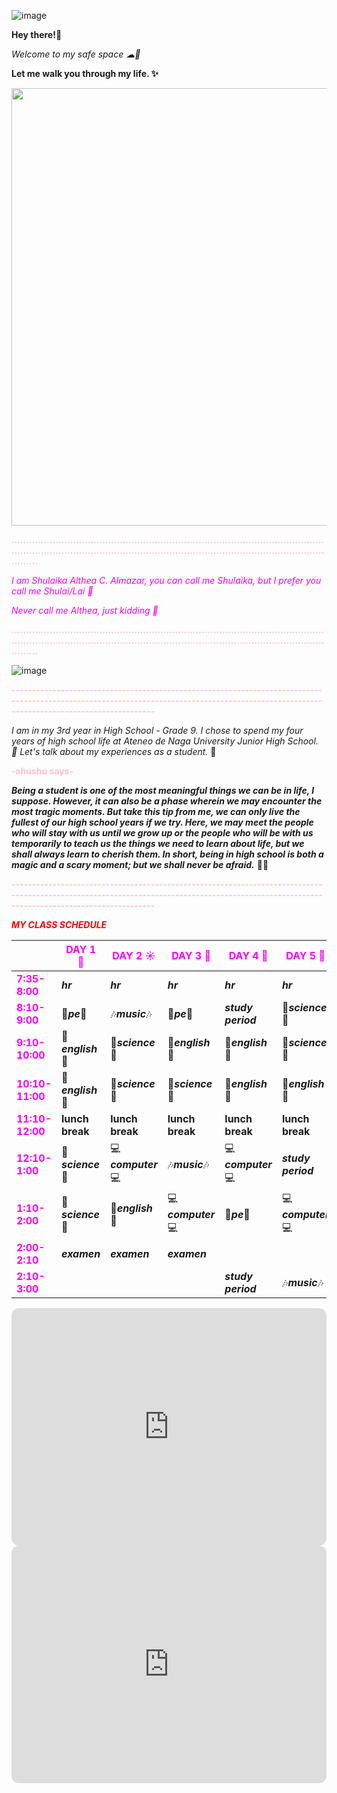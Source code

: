 ![image](https://i.pinimg.com/originals/b5/d5/78/b5d57815b449355dac7978970267632b.jpg)


**Hey there!👋**

*Welcome to my safe space ☁🍃*

**Let me walk you through my life. ✨**
  

<img src="https://scontent.fwnp1-1.fna.fbcdn.net/v/t1.15752-9/311919299_463087552599637_1673785629296877521_n.jpg?_nc_cat=100&ccb=1-7&_nc_sid=ae9488&_nc_eui2=AeHEcXyCQk4Axz3H367qj0J-DWpcadHqBPUNalxp0eoE9ZrPDtKIHCeIt1i59VNdOaJBMmgKfBcrEvF9ZuVDET-T&_nc_ohc=XrYXI3DSRgIAX9Wl8sE&_nc_ht=scontent.fwnp1-1.fna&oh=03_AdSW4vnNTV5LBRwB0T0KytiSZp4OPmkHhfN1O5Ei_tz59g&oe=63A56625" data-canonical-src="![image](![image](https://user-images.githubusercontent.com/118333524/203514584-662ea5d2-f236-4a68-8e52-89a5266bcf70.png)
" width="700" />


**<span style="color: pink">...............................................................................................................................................................................................................................</span>**

<span style="color: magenta">*I am Shulaika Althea C. Almazar, you can call me Shulaika, but I prefer you call me Shulai/Lai 💐*</span>

<span style="color: magenta">*Never call me Althea, just kidding 🤭*</span>
  
**<span style="color: pink">...............................................................................................................................................................................................................................</span>**

![image](https://user-images.githubusercontent.com/118333524/203512451-43342f1c-83c8-4661-8b9c-9a19da0b0b4b.png)

**<span style="color: pink">-------------------------------------------------------------------------------------------------------------------------------------------------------------------------------------------</span>**

*I am in my 3rd year in High School - Grade 9. I chose to spend my four years of high school life at Ateneo de Naga University Junior High School. 🏫 Let's talk about my experiences as a student.* 👧

**<span style="color: pink">-shushu says-</span>**

***Being a student is one of the most meaningful things we can be in life, I suppose. However, it can also be a phase wherein we may encounter the most tragic moments. But take this tip from me, we can only live the fullest of our high school years if we try. Here, we may meet the people who will stay with us until we grow up or the people who will be with us temporarily to teach us the things we need to learn about life, but we shall always learn to cherish them. In short, being in high school is both a magic and a scary moment; but we shall never be afraid.*** 📖✨

**<span style="color: pink">-------------------------------------------------------------------------------------------------------------------------------------------------------------------------------------------</span>**

<span style="color:red">***MY CLASS SCHEDULE***</span>

|         |<span style="color:magenta">**DAY 1 🌷**</span>| <span style="color:magenta">**DAY 2 ☀️**</span>| <span style="color:magenta">**DAY 3 🌼**</span> | <span style="color:magenta">**DAY 4 🌈**</span>|<span style="color:magenta">**DAY 5 👑**</span>| 
|---------|-----|------|------|------|------|
|<span style="color:magenta">**7:35-8:00**</span>|***hr***|***hr***|***hr***|***hr***|***hr***|
|<span style="color:magenta">**8:10-9:00**</span>|  🏃‍***pe***🏃‍|🎶***music***🎶|🏃‍***pe***🏃‍|***study period***|🔬***science***🔬|
|<span style="color:magenta">**9:10-10:00**</span>|📖***english***📖|🔬***science***🔬|📖***english***📖|📖***english***📖|🔬***science***🔬|
|<span style="color:magenta">**10:10-11:00**</span>|📖***english***📖|🔬***science***🔬|🔬***science***🔬|📖***english***📖|📖***english***📖|
|<span style="color:magenta">**11:10-12:00**</span>|**lunch break**|**lunch break**|**lunch break**|**lunch break**|**lunch break**|
|<span style="color:magenta">**12:10-1:00**</span>|🔬***science***🔬|💻***computer***💻|🎶***music***🎶|💻***computer***💻|***study period***|
|<span style="color:magenta">**1:10-2:00**</span>|🔬***science***🔬|📖***english***📖|💻***computer***💻|🏃‍***pe***🏃‍|💻***computer***💻|
|<span style="color:magenta">**2:00-2:10**</span>|***examen***|***examen***|***examen***| |   |
|<span style="color:magenta">**2:10-3:00**</span>||||***study period***|🎶***music***🎶|

<iframe style="border-radius:12px" src="https://open.spotify.com/embed/artist/06HL4z0CvFAxyc27GXpf02?utm_source=generator" width="100%" height="380" frameBorder="0" allowfullscreen="" allow="autoplay; clipboard-write; encrypted-media; fullscreen; picture-in-picture" loading="lazy"></iframe>

<iframe style="border-radius:12px" src="https://open.spotify.com/embed/artist/6HvZYsbFfjnjFrWF950C9d?utm_source=generator" width="100%" height="380" frameBorder="0" allowfullscreen="" allow="autoplay; clipboard-write; encrypted-media; fullscreen; picture-in-picture" loading="lazy"></iframe>
